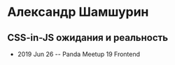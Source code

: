 # Александр Шамшурин

## CSS-in-JS ожидания и реальность
- 2019 Jun 26 -- Panda Meetup 19 Frontend    
